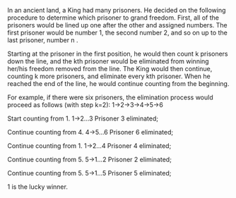 In an ancient land, a King had many prisoners. He decided on the following procedure to determine which prisoner to grand freedom. First, all of the prisoners would be lined up one after the other and assigned numbers. The first prisoner would be number 1, the second number 2, and so on up to the last prisoner, number n . 

Starting at the prisoner in the first position, he would then count k prisoners down the line, and the kth prisoner would be eliminated from winning her/his freedom removed from the line. The King would then continue, counting k more prisoners, and eliminate every kth prisoner. When he reached the end of the line, he would continue counting from the beginning.

For example, if there were six prisoners, the elimination process would proceed as follows (with step k=2): 1->2->3->4->5->6 
 
Start counting from 1.    1->2...3 Prisoner 3 eliminated;

Continue counting from 4. 4->5...6 Prisoner 6 eliminated; 

Continue counting from 1. 1->2...4 Prisoner 4 eliminated; 

Continue counting from 5. 5->1...2 Prisoner 2 eliminated; 

Continue counting from 5. 5->1...5 Prisoner 5 eliminated; 

1 is the lucky winner.
